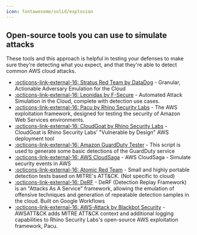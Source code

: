 ```yaml
---
icon: fontawesome/solid/explosion
---
```


## Open-source tools you can use to simulate attacks

These tools and this approach is helpful in testing your defenses to make sure they're detecting what you expect, and that they're able to detect common AWS cloud attacks.

- [ :octicons-link-external-16: Stratus Red Team by DataDog](https://github.com/DataDog/stratus-red-team/tree/main) - Granular, Actionable Adversary Emulation for the Cloud
- [ :octicons-link-external-16: Leonidas by F-Secure](https://github.com/WithSecureLabs/leonidas) - Automated Attack Simulation in the Cloud, complete with detection use cases.
- [ :octicons-link-external-16: Pacu by Rhino Security Labs](https://github.com/RhinoSecurityLabs/pacu) - The AWS exploitation framework, designed for testing the security of Amazon Web Services environments.
- [ :octicons-link-external-16: CloudGoat by Rhino Security Labs](https://github.com/RhinoSecurityLabs/cloudgoat) - CloudGoat is Rhino Security Labs' "Vulnerable by Design" AWS deployment tool
- [ :octicons-link-external-16: Amazon GuardDuty Tester](https://github.com/awslabs/amazon-guardduty-tester) - This script is used to generate some basic detections of the GuardDuty service
- [ :octicons-link-external-16: AWS CloudSaga](https://github.com/awslabs/aws-cloudsaga) - AWS CloudSaga - Simulate security events in AWS
- [ :octicons-link-external-16: Atomic Red Team](https://github.com/redcanaryco/atomic-red-team) - Small and highly portable detection tests based on MITRE's ATT&CK. (Not specific to cloud)
- [ :octicons-link-external-16: DeRF](https://github.com/vectra-ai-research/derf) - DeRF (Detection Replay Framework) is an "Attacks As A Service" framework, allowing the emulation of offensive techniques and generation of repeatable detection samples in the cloud. Built on Google Workflows
- [ :octicons-link-external-16: AWS-Attack by Blackbot Security](https://github.com/blackbotsecurity/AWS-Attack) - AWSATT&CK adds MITRE ATT&CK context and additional logging capabilities to Rhino Security Labs's open-source AWS exploitation framework, Pacu.